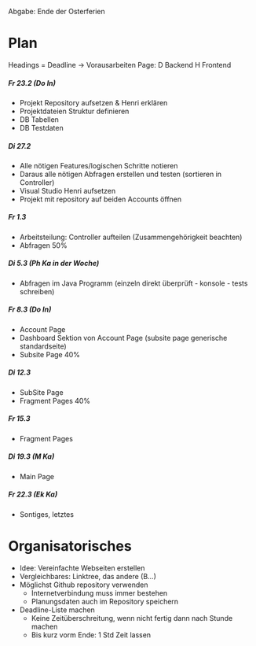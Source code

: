 
Abgabe: Ende der Osterferien


# Plan
Headings = Deadline -> Vorausarbeiten
Page: D Backend H Frontend
##### Fr 23.2 (Do In)
- Projekt Repository aufsetzen & Henri erklären
- Projektdateien Struktur definieren
- DB Tabellen
- DB Testdaten
##### Di 27.2
- Alle nötigen Features/logischen Schritte notieren
- Daraus alle nötigen Abfragen erstellen und testen (sortieren in Controller)
- Visual Studio Henri aufsetzen
- Projekt mit repository auf beiden Accounts öffnen
##### Fr 1.3
- Arbeitsteilung: Controller aufteilen (Zusammengehörigkeit beachten)
- Abfragen 50%
##### Di 5.3 (Ph Ka in der Woche)
- Abfragen im Java Programm (einzeln direkt überprüft - konsole - tests schreiben)
##### Fr 8.3 (Do In)
- Account Page
- Dashboard Sektion von Account Page (subsite page generische standardseite)
- Subsite Page 40%
##### Di 12.3
- SubSite Page
- Fragment Pages 40%
##### Fr 15.3
- Fragment Pages
##### Di 19.3 (M Ka)
- Main Page
##### Fr 22.3 (Ek Ka)
- Sontiges, letztes


# Organisatorisches
- Idee: Vereinfachte Webseiten erstellen
- Vergleichbares: Linktree, das andere (B...)
- Möglichst Github repository verwenden
	- Internetverbindung muss immer bestehen
	- Planungsdaten auch im Repository speichern
- Deadline-Liste machen
	- Keine Zeitüberschreitung, wenn nicht fertig dann nach Stunde machen
	- Bis kurz vorm Ende: 1 Std Zeit lassen

